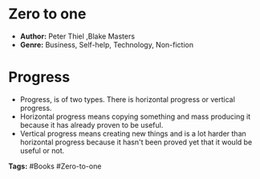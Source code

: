 # Zero to one
- **Author:** Peter Thiel ,Blake Masters
- **Genre:** Business, Self-help, Technology, Non-fiction

# Progress
- Progress, is of two types. There is horizontal progress or vertical progress. 
- Horizontal progress means copying something and mass producing it because it has already proven to be useful.
- Vertical progress means creating new things and is a lot harder than horizontal progress because it hasn't been proved yet that it would be useful or not.

**Tags:** #Books #Zero-to-one